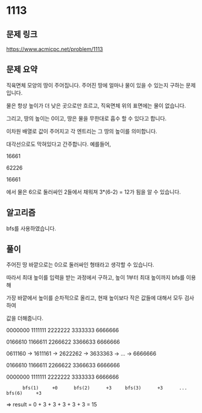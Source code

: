 # 1113

## 문제 링크

https://www.acmicpc.net/problem/1113


## 문제 요약

직육면체 모양의 땅이 주어집니다. 주어진 땅에 얼마나 물이 있을 수 있는지 구하는 문제입니다.

물은 항상 높이가 더 낮은 곳으로만 흐르고, 직육면체 위의 표면에는 물이 없습니다. 

그리고, 땅의 높이는 0이고, 땅은 물을 무한대로 흡수 할 수 있다고 합니다.

이차원 배열로 값이 주어지고 각 엔트리는 그 땅의 높이를 의미합니다. 

대각선으로도 막혀있다고 간주합니다. 예를들어, 



16661

62226

16661



에서 물은 6으로 둘러싸인 2들에서 채워져 3*(6-2) = 12가 됨을 알 수 있습니다.

## 알고리즘

bfs를 사용하였습니다.

## 풀이

주어진 땅 바깥으로는 0으로 둘러싸인 형태라고 생각할 수 있습니다.

따라서 최대 높이를 입력을 받는 과정에서 구하고, 높이 1부터 최대 높이까지 bfs를 이용해

가장 바깥에서 높이를 순차적으로 올리고, 현재 높이보다 작은 값들에 대해서 모두 검사하여 

값을 더해줍니다.

0000000            1111111            2222222            3333333                    6666666

0166610            1166611            2266622            3366633                    6666666

0611160     ->     1611161     ->     2622262     ->     3633363      -> ... ->     6666666  

0166610            1166611            2266622            3366633                    6666666

0000000            1111111            2222222            3333333                    6666666

          bfs(1)     +0      bfs(2)      +3     bfs(3)      +3      ...    bfs(6)     +3

=> result = 0 + 3 + 3 + 3 + 3 + 3 = 15 
